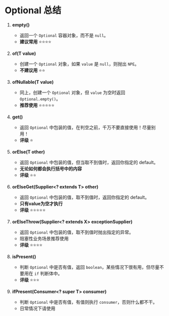 # Optional 总结  

1. **empty()**  
   - 返回一个 `Optional` 容器对象，而不是 `null`。  
   - **建议常用** ⭐⭐⭐⭐  

2. **of(T value)**  
   - 创建一个 `Optional` 对象，如果 `value` 是 `null`，则抛出 `NPE`。  
   - **不建议用** ⭐⭐  

3. **ofNullable(T value)**  
   - 同上，创建一个 `Optional` 对象，但 `value` 为空时返回 `Optional.empty()`。  
   - **推荐使用** ⭐⭐⭐⭐⭐  

4. **get()**  
   - 返回 `Optional` 中包装的值，在判空之前，千万不要直接使用！尽量别用！  
   - **评级** ⭐  

5. **orElse(T other)**  
   - 返回 `Optional` 中包装的值，但当取不到值时，返回你指定的 default。  
   - **无论如何都会执行括号中的内容**
   - **评级** ⭐⭐  

6. **orElseGet(Supplier<? extends T> other)**  
   - 返回 `Optional` 中包装的值，取不到值时，返回你指定的 default。  
   - **只有value为空才执行**
   - **评级** ⭐⭐⭐⭐⭐  

7. **orElseThrow(Supplier<? extends X> exceptionSupplier)**  
   - 返回 `Optional` 中包装的值，取不到值时抛出指定的异常。  
   - 阻塞性业务场景推荐使用  
   - **评级** ⭐⭐⭐⭐  

8. **isPresent()**  
   - 判断 `Optional` 中是否有值，返回 `boolean`，某些情况下很有用，但尽量不要用在 `if` 判断体中。  
   - **评级** ⭐⭐⭐  

9. **ifPresent(Consumer<? super T> consumer)**  
   - 判断 `Optional` 中是否有值，有值则执行 `consumer`，否则什么都不干。  
   - 日常情况下请使用